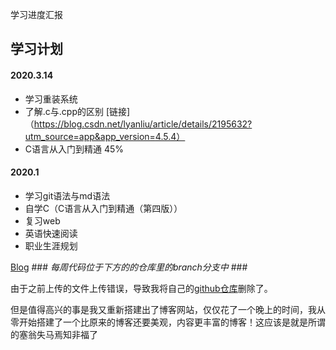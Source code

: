 学习进度汇报

## 学习计划

#### 2020.3.14
* 学习重装系统
* 了解.c与.cpp的区别 [链接]（https://blog.csdn.net/lyanliu/article/details/2195632?utm_source=app&app_version=4.5.4）
* C语言从入门到精通  45%
  
#### 2020.1

 * 学习git语法与md语法
 * 自学C（C语言从入门到精通（第四版））
 * 复习web
 * 英语快速阅读
 * 职业生涯规划


[Blog]( https://xiaochen523.top/)                     ### *每周代码位于下方的的仓库里的branch分支中* ###

由于之前上传的文件上传错误，导致我将自己的[github仓库](https://github.com/xiaochen523/xiaochen523.github.io)删除了。

但是值得高兴的事是我又重新搭建出了博客网站，仅仅花了一个晚上的时间，我从零开始搭建了一个比原来的博客还要美观，内容更丰富的博客！这应该是就是所谓的塞翁失马焉知非福了
